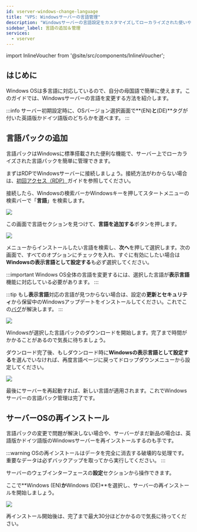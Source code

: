 ```yaml
---
id: vserver-windows-change-language
title: "VPS: Windowsサーバーの言語管理"
description: "Windowsサーバーの言語設定をカスタマイズしてローカライズされた使いやすさを実現 → 今すぐチェック"
sidebar_label: 言語の追加＆管理
services:
  - vserver
---
```


import InlineVoucher from '@site/src/components/InlineVoucher';

## はじめに

Windows OSは多言語に対応しているので、自分の母国語で簡単に使えます。このガイドでは、Windowsサーバーの言語を変更する方法を紹介します。

:::info
サーバー初期設定時に、OSバージョン選択画面で**(EN)**と**(DE)**タグが付いた英語版かドイツ語版のどちらかを選べます。
:::

<InlineVoucher />

## 言語パックの追加

言語パックはWindowsに標準搭載された便利な機能で、サーバー上でローカライズされた言語パックを簡単に管理できます。

まずはRDPでWindowsサーバーに接続しましょう。接続方法がわからない場合は、[初回アクセス（RDP）](vserver-windows-userdp.md)ガイドを参照してください。

接続したら、Windowsの検索バーかWindowsキーを押してスタートメニューの検索バーで「**言語**」を検索します。

![](https://screensaver01.zap-hosting.com/index.php/s/iwnxdwsYHPy9AMP/preview)

この画面で言語セクションを見つけて、**言語を追加する**ボタンを押します。

![](https://screensaver01.zap-hosting.com/index.php/s/EJxNz66LPBDiE9J/preview)

メニューからインストールしたい言語を検索し、**次へ**を押して選択します。次の画面で、すべてのオプションにチェックを入れ、すぐに有効にしたい場合は**Windowsの表示言語として設定する**も必ず選択してください。

:::important
Windows OS全体の言語を変更するには、選択した言語が**表示言語**機能に対応している必要があります。
:::

:::tip
もし**表示言語**対応の言語が見つからない場合は、設定の**更新とセキュリティ**から保留中のWindowsアップデートをインストールしてください。これでこの[バグ](https://learn.microsoft.com/en-us/troubleshoot/windows-server/shell-experience/cannot-configure-language-pack-windows-server-desktop-experience)が解決します。
:::

![](https://screensaver01.zap-hosting.com/index.php/s/ZENz49zaSmkLNER/preview)

Windowsが選択した言語パックのダウンロードを開始します。完了まで時間がかかることがあるので気長に待ちましょう。

ダウンロード完了後、もしダウンロード時に**Windowsの表示言語として設定する**を選んでいなければ、再度言語ページに戻ってドロップダウンメニューから設定してください。

![](https://screensaver01.zap-hosting.com/index.php/s/Ee3rMKzXTidr9Jk/preview)

最後にサーバーを再起動すれば、新しい言語が適用されます。これでWindowsサーバーの言語パック管理は完了です。

## サーバーOSの再インストール

言語パックの変更で問題が解決しない場合や、サーバーがまだ新品の場合は、英語版かドイツ語版のWindowsサーバーを再インストールするのも手です。

:::warning
OSの再インストールはデータを完全に消去する破壊的な処理です。重要なデータは必ずバックアップを取ってから実行してください。
:::

サーバーのウェブインターフェースの**設定**セクションから操作できます。

ここで**Windows (EN)**か**Windows (DE)**を選択し、サーバーの再インストールを開始しましょう。

![](https://screensaver01.zap-hosting.com/index.php/s/gxw8pKDr8sBBTHQ/preview)

再インストール開始後は、完了まで最大30分ほどかかるので気長に待ってください。

<InlineVoucher />